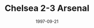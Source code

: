 ---
layout: post
title: Chelsea 2-3 Arsenal
date: 1997-09-21
categories: premier-league
video: AznDwOhJ8cw
summary: A Nigel Winterburn stunner gave Arsenal the three points against Chelsea
title: Chelsea 2-3 Arsenal
---